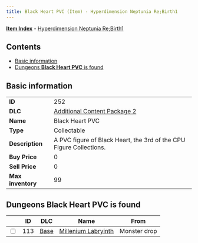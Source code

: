 ```yaml
---
title: Black Heart PVC (Item) - Hyperdimension Neptunia Re;Birth1
---
```


[**Item Index**](/neptunia/rb1/item/index.html) - [Hyperdimension Neptunia Re;Birth1](/neptunia/rb1)

## Contents

- [Basic information](#basic-information)
- [Dungeons **Black Heart PVC** is found](#dungeons-black-heart-pvc-is-found)

## Basic information

|   |   |
| -- | -- |
| **ID** | 252 |
| **DLC** | [Additional Content Package 2](/neptunia/rb1/dlc/11-pack2.html) |
| **Name** | Black Heart PVC |
| **Type** | Collectable |
| **Description** | A PVC figure of Black Heart, the 3rd of the CPU Figure Collections. |
| **Buy Price** | 0 |
| **Sell Price** | 0 |
| **Max inventory** | 99 |


## Dungeons **Black Heart PVC** is found

|    | ID | DLC | Name | From |
| -- | -- | --- | ---- | ---- |
| <input type="checkbox" id="rb1-dungeon-1-113" class="trackbox" /> | 113 | [Base](/neptunia/rb1/dlc/1-base.html) | [Millenium Labryinth](/neptunia/rb1/dungeon/1-113-millenium-labryinth.html) | Monster drop |

